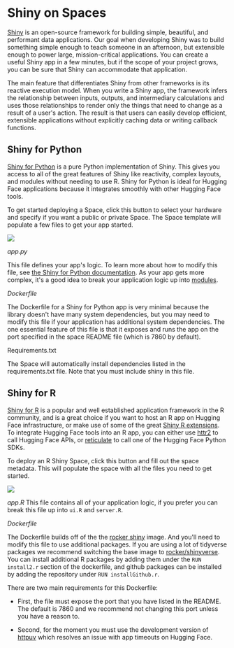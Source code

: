 # Shiny on Spaces

[Shiny](https://shiny.posit.co/) is an open-source framework for building simple, beautiful, and performant data applications. 
Our goal when developing Shiny was to build something simple enough to teach someone in an afternoon, but extensible enough to power large, mission-critical applications. 
You can create a useful Shiny app in a few minutes, but if the scope of your project grows, you can be sure that Shiny can accommodate that application.

The main feature that differentiates Shiny from other frameworks is its reactive execution model. 
When you write a Shiny app, the framework infers the relationship between inputs, outputs, and intermediary calculations and uses those relationships to render only the things that need to change as a result of a user's action. 
The result is that users can easily develop efficient, extensible applications without explicitly caching data or writing callback functions.

## Shiny for Python

[Shiny for Python](https://shiny.rstudio.com/py/) is a pure Python implementation of Shiny. 
This gives you access to all of the great features of Shiny like reactivity, complex layouts, and modules without needing to use R. 
Shiny for Python is ideal for Hugging Face applications because it integrates smoothly with other Hugging Face tools.

To get started deploying a Space, click this button to select your hardware and specify if you want a public or private Space.
The Space template will populate a few files to get your app started.

<a  href="https://huggingface.co/new-space?template=posit/shiny-for-python-template"> <img src="https://huggingface.co/datasets/huggingface/badges/raw/main/deploy-to-spaces-lg.svg"/> </a>


_app.py_

This file defines your app's logic. To learn more about how to modify this file, see [the Shiny for Python documentation](https://shiny.rstudio.com/py/docs/overview.html). 
As your app gets more complex, it's a good idea to break your application logic up into [modules](https://shiny.rstudio.com/py/docs/workflow-modules.html).

_Dockerfile_

The Dockerfile for a Shiny for Python app is very minimal because the library doesn't have many system dependencies, but you may need to modify this file if your application has additional system dependencies. 
The one essential feature of this file is that it exposes and runs the app on the port specified in the space README file (which is 7860 by default).

Requirements.txt

The Space will automatically install dependencies listed in the requirements.txt file. 
Note that you must include shiny in this file.

## **Shiny for R**

[Shiny for R](https://shiny.rstudio.com/) is a popular and well established application framework in the R community, and is a great choice if you want to host an R app on Hugging Face infrastructure, or make use of some of the great [Shiny R extensions](https://github.com/nanxstats/awesome-shiny-extensions). 
To integrate Hugging Face tools into an R app, you can either use [httr2](https://httr2.r-lib.org/) to call Hugging Face APIs, or [reticulate](https://rstudio.github.io/reticulate/) to call one of the Hugging Face Python SDKs.

To deploy an R Shiny Space, click this button and fill out the space metadata. 
This will populate the space with all the files you need to get started.

<a  href="https://huggingface.co/new-space?template=posit/shiny-for-r-template"> <img src="https://huggingface.co/datasets/huggingface/badges/raw/main/deploy-to-spaces-lg.svg"/> </a>


_app.R_
This file contains all of your application logic, if you prefer you can break this file up into `ui.R` and `server.R`.

_Dockerfile_

The Dockerfile builds off of the the [rocker shiny](https://hub.docker.com/r/rocker/shiny) image. And you\'ll need to modify this file to use additional packages. 
If you are using a lot of tidyverse packages we recommend switching the base image to [rocker/shinyverse](https://hub.docker.com/r/rocker/shiny-verse).
You can install additional R packages by adding them under the `RUN install2.r` section of the dockerfile, and github packages can be installed by adding the repository under `RUN installGithub.r`.

There are two main requirements for this Dockerfile:

-   First, the file must expose the port that you have listed in the README. The default is 7860 and we recommend not changing this port unless you have a reason to.

-   Second, for the moment you must use the development version of [httpuv](https://github.com/rstudio/httpuv) which resolves an issue with app timeouts on Hugging Face.
